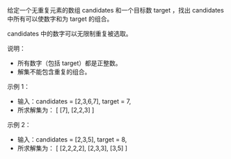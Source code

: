 给定一个无重复元素的数组 candidates 和一个目标数 target ，找出 candidates 中所有可以使数字和为 target 的组合。

candidates 中的数字可以无限制重复被选取。

说明：

- 所有数字（包括 target）都是正整数。
- 解集不能包含重复的组合。

示例 1：

- 输入：candidates = [2,3,6,7], target = 7,
- 所求解集为： [ [7], [2,2,3] ]

示例 2：

- 输入：candidates = [2,3,5], target = 8,
- 所求解集为： [   [2,2,2,2],   [2,3,3],   [3,5] ]